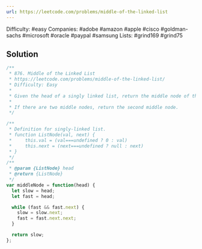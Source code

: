 ```yaml
---
url: https://leetcode.com/problems/middle-of-the-linked-list
---
```


Difficulty: #easy
Companies: #adobe #amazon #apple #cisco #goldman-sachs #microsoft #oracle #paypal #samsung
Lists: #grind169 #grind75

## Solution

```javascript
/**
 * 876. Middle of the Linked List
 * https://leetcode.com/problems/middle-of-the-linked-list/
 * Difficulty: Easy
 *
 * Given the head of a singly linked list, return the middle node of the linked list.
 *
 * If there are two middle nodes, return the second middle node.
 */

/**
 * Definition for singly-linked list.
 * function ListNode(val, next) {
 *     this.val = (val===undefined ? 0 : val)
 *     this.next = (next===undefined ? null : next)
 * }
 */
/**
 * @param {ListNode} head
 * @return {ListNode}
 */
var middleNode = function(head) {
  let slow = head;
  let fast = head;

  while (fast && fast.next) {
    slow = slow.next;
    fast = fast.next.next;
  }

  return slow;
};

```
